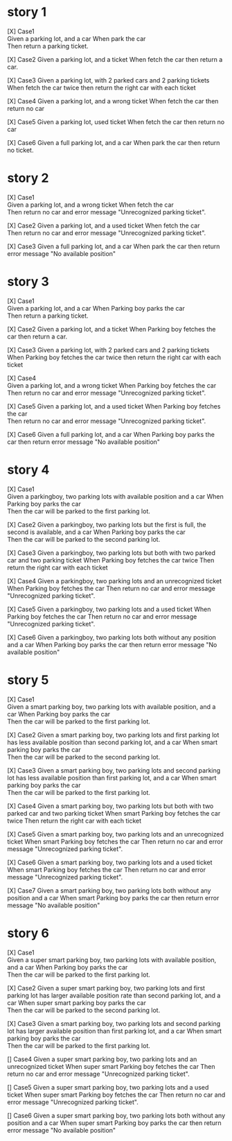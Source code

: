 # story 1
[X] Case1  
Given a parking lot, and a car 
When park the car  
Then return a parking ticket.

[X] Case2
Given a parking lot, and a ticket
When fetch the car
then return a car.

[X] Case3
Given a parking lot, with 2 parked cars and 2 parking tickets
When fetch the car twice
then return the right car with each ticket

[X] Case4
Given a parking lot, and a wrong ticket
When fetch the car
then return no car

[X] Case5
Given a parking lot, used ticket
When fetch the car
then return no car

[X] Case6
Given a full parking lot, and a car
When park the car
then return no ticket.


# story 2
[X] Case1  
Given a parking lot, and a wrong ticket
When fetch the car  
Then return no car and error message "Unrecognized parking ticket".

[X] Case2 
Given a parking lot, and a used ticket
When fetch the car  
Then return no car and error message "Unrecognized parking ticket".

[X] Case3
Given a full parking lot, and a car
When park the car
then return error message "No available position"


# story 3
[X] Case1  
Given a parking lot, and a car
When Parking boy parks the car  
Then return a parking ticket.

[X] Case2
Given a parking lot, and a ticket
When Parking boy fetches the car
then return a car.

[X] Case3
Given a parking lot, with 2 parked cars and 2 parking tickets
When Parking boy fetches the car twice
then return the right car with each ticket

[X] Case4  
Given a parking lot, and a wrong ticket
When Parking boy fetches the car  
Then return no car and error message "Unrecognized parking ticket".

[X] Case5
Given a parking lot, and a used ticket
When Parking boy fetches the car  
Then return no car and error message "Unrecognized parking ticket".

[X] Case6
Given a full parking lot, and a car
When Parking boy parks the car
then return error message "No available position"

# story 4
[X] Case1  
Given a parkingboy, two parking lots with available position and a car
When Parking boy parks the car  
Then the car will be parked to the first parking lot.

[X] Case2
Given a parkingboy, two parking lots but the first is full, the second is available, and a car
When Parking boy parks the car  
Then the car will be parked to the second parking lot.

[X] Case3
Given a parkingboy, two parking lots but both with two parked car and two parking ticket
When Parking boy fetches the car twice 
Then return the right car with each ticket

[X] Case4
Given a parkingboy, two parking lots and an unrecognized ticket
When Parking boy fetches the car
Then return no car and error message "Unrecognized parking ticket".

[X] Case5
Given a parkingboy, two parking lots and a used ticket
When Parking boy fetches the car
Then return no car and error message "Unrecognized parking ticket".

[X] Case6
Given a parkingboy, two parking lots both without any position and a car
When Parking boy parks the car
then return error message "No available position"

# story 5
[X] Case1  
Given a smart parking boy, two parking lots with available position, and a car
When Parking boy parks the car  
Then the car will be parked to the first parking lot.

[X] Case2
Given a smart parking boy, two parking lots and first parking lot has less available position than second parking lot, and a car
When smart parking boy parks the car  
Then the car will be parked to the second parking lot.

[X] Case3
Given a smart parking boy, two parking lots and second parking lot has less available position than first parking lot, and a car
When smart parking boy parks the car  
Then the car will be parked to the first parking lot.

[X] Case4
Given a smart parking boy, two parking lots but both with two parked car and two parking ticket
When smart Parking boy fetches the car twice
Then return the right car with each ticket

[X] Case5
Given a smart parking boy, two parking lots and an unrecognized ticket
When smart Parking boy fetches the car
Then return no car and error message "Unrecognized parking ticket".

[X] Case6
Given a smart parking boy, two parking lots and a used ticket
When smart Parking boy fetches the car
Then return no car and error message "Unrecognized parking ticket".

[X] Case7
Given a smart parking boy, two parking lots both without any position and a car
When smart Parking boy parks the car
then return error message "No available position"

# story 6
[X] Case1  
Given a super smart parking boy, two parking lots with available position, and a car
When Parking boy parks the car  
Then the car will be parked to the first parking lot.

[X] Case2
Given a super smart parking boy, two parking lots and first parking lot has larger available position rate than second parking lot, and a car
When super smart parking boy parks the car  
Then the car will be parked to the second parking lot.

[X] Case3
Given a smart parking boy, two parking lots and second parking lot has larger available position than first parking lot, and a car
When smart parking boy parks the car  
Then the car will be parked to the first parking lot.

[] Case4
Given a super smart parking boy, two parking lots and an unrecognized ticket
When super smart Parking boy fetches the car
Then return no car and error message "Unrecognized parking ticket".

[] Case5
Given a super smart parking boy, two parking lots and a used ticket
When super smart Parking boy fetches the car
Then return no car and error message "Unrecognized parking ticket".

[] Case6
Given a super smart parking boy, two parking lots both without any position and a car
When super smart Parking boy parks the car
then return error message "No available position"